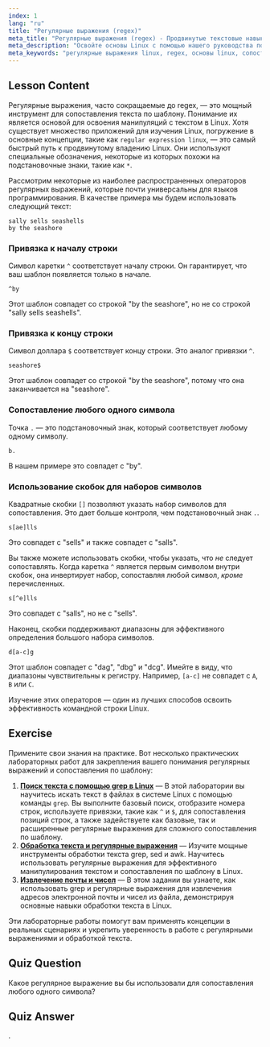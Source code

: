 ```yaml
---
index: 1
lang: "ru"
title: "Регулярные выражения (regex)"
meta_title: "Регулярные выражения (regex) - Продвинутые текстовые навыки"
meta_description: "Освойте основы Linux с помощью нашего руководства по регулярным выражениям (regex). Изучите сопоставление шаблонов с помощью grep, используя синтаксис вроде ^, $ и []. Это один из лучших способов изучить манипуляции с текстом в Linux и повысить свою квалификацию."
meta_keywords: "регулярные выражения linux, regex, основы linux, сопоставление шаблонов, grep, обработка текста, изучить linux, учебник linux, самый быстрый путь к продвинутому linux"
---
```


## Lesson Content

Регулярные выражения, часто сокращаемые до regex, — это мощный инструмент для сопоставления текста по шаблону. Понимание их является основой для освоения манипуляций с текстом в Linux. Хотя существует множество приложений для изучения Linux, погружение в основные концепции, такие как `regular expression linux`, — это самый быстрый путь к продвинутому владению Linux. Они используют специальные обозначения, некоторые из которых похожи на подстановочные знаки, такие как `*`.

Рассмотрим некоторые из наиболее распространенных операторов регулярных выражений, которые почти универсальны для языков программирования. В качестве примера мы будем использовать следующий текст:

```plaintext
sally sells seashells
by the seashore
```

### Привязка к началу строки

Символ каретки `^` соответствует началу строки. Он гарантирует, что ваш шаблон появляется только в начале.

```plaintext
^by
```

Этот шаблон совпадет со строкой "by the seashore", но не со строкой "sally sells seashells".

### Привязка к концу строки

Символ доллара `$` соответствует концу строки. Это аналог привязки `^`.

```plaintext
seashore$
```

Этот шаблон совпадет со строкой "by the seashore", потому что она заканчивается на "seashore".

### Сопоставление любого одного символа

Точка `.` — это подстановочный знак, который соответствует любому одному символу.

```plaintext
b.
```

В нашем примере это совпадет с "by".

### Использование скобок для наборов символов

Квадратные скобки `[]` позволяют указать набор символов для сопоставления. Это дает больше контроля, чем подстановочный знак `.`.

```plaintext
s[ae]lls
```

Это совпадет с "sells" и также совпадет с "salls".

Вы также можете использовать скобки, чтобы указать, что _не_ следует сопоставлять. Когда каретка `^` является первым символом внутри скобок, она инвертирует набор, сопоставляя любой символ, _кроме_ перечисленных.

```plaintext
s[^e]lls
```

Это совпадет с "salls", но не с "sells".

Наконец, скобки поддерживают диапазоны для эффективного определения большого набора символов.

```plaintext
d[a-c]g
```

Этот шаблон совпадет с "dag", "dbg" и "dcg". Имейте в виду, что диапазоны чувствительны к регистру. Например, `[a-c]` не совпадет с `A`, `B` или `C`.

Изучение этих операторов — один из лучших способов освоить эффективность командной строки Linux.

## Exercise

Примените свои знания на практике. Вот несколько практических лабораторных работ для закрепления вашего понимания регулярных выражений и сопоставления по шаблону:

1.  **[Поиск текста с помощью grep в Linux](https://labex.io/ru/labs/comptia-search-text-with-grep-in-linux-590841)** — В этой лаборатории вы научитесь искать текст в файлах в системе Linux с помощью команды `grep`. Вы выполните базовый поиск, отобразите номера строк, используете привязки, такие как `^` и `$`, для сопоставления позиций строк, а также задействуете как базовые, так и расширенные регулярные выражения для сложного сопоставления по шаблону.
2.  **[Обработка текста и регулярные выражения](https://labex.io/ru/labs/linux-text-processing-and-regular-expressions-18003)** — Изучите мощные инструменты обработки текста grep, sed и awk. Научитесь использовать регулярные выражения для эффективного манипулирования текстом и сопоставления по шаблону в Linux.
3.  **[Извлечение почты и чисел](https://labex.io/ru/labs/linux-extracting-mails-and-numbers-17991)** — В этом задании вы узнаете, как использовать grep и регулярные выражения для извлечения адресов электронной почты и чисел из файла, демонстрируя основные навыки обработки текста в Linux.

Эти лабораторные работы помогут вам применять концепции в реальных сценариях и укрепить уверенность в работе с регулярными выражениями и обработкой текста.

## Quiz Question

Какое регулярное выражение вы бы использовали для сопоставления любого одного символа?

## Quiz Answer

.
